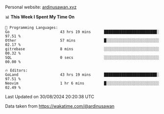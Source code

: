 Personal website: [ardinusawan.xyz](https://ardinusawan.xyz)

<!--START_SECTION:waka-->
📊 **This Week I Spent My Time On** 

```text
💬 Programming Languages: 
Go                       43 hrs 19 mins      ████████████████████████░   97.51 % 
Other                    57 mins             █░░░░░░░░░░░░░░░░░░░░░░░░   02.17 % 
gitrebase                8 mins              ░░░░░░░░░░░░░░░░░░░░░░░░░   00.32 % 
SQL                      0 secs              ░░░░░░░░░░░░░░░░░░░░░░░░░   00.00 % 

🔥 Editors: 
GoLand                   43 hrs 19 mins      ████████████████████████░   97.51 % 
Neovim                   1 hr 6 mins         █░░░░░░░░░░░░░░░░░░░░░░░░   02.49 % 
```


 Last Updated on 30/08/2024 20:20:38 UTC
<!--END_SECTION:waka-->
Data taken from https://wakatime.com/@ardinusawan
